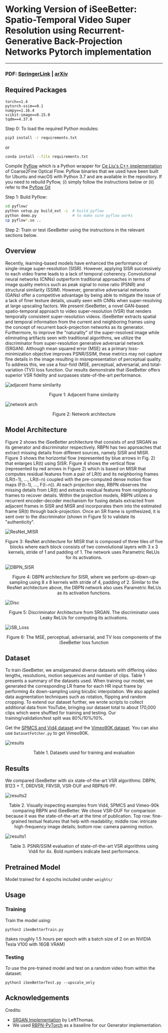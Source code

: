# Working Version of iSeeBetter: Spatio-Temporal Video Super Resolution using Recurrent-Generative Back-Projection Networks Pytorch implementation

---

### PDF: **[SpringerLink](https://link.springer.com/article/10.1007/s41095-020-0175-7)** | **[arXiv](https://arxiv.org/abs/2006.11161)** 


## Required Packages

```
torch==1.4
pytorch-ssim==0.1
numpy==1.16.4
scikit-image==0.15.0
tqdm==4.37.0
```

Step 0: To load the required Python modules:
```bash
pip3 install -r requirements.txt
```
or
```bash
conda install --file requirements.txt
```

Compile [Pyflow](https://github.com/pathak22/pyflow) which is a Python wrapper for [Ce Liu's C++ implementation](https://people.csail.mit.edu/celiu/OpticalFlow/) of Coarse2Fine Optical Flow.
Pyflow binaries that we used have been built for Ubuntu and macOS with Python 3.7 and are available in the repository.
If you need to rebuild Pyflow, (i) simply follow the instructions below or (ii) refer to the [Pyflow Git](https://github.com/pathak22/pyflow)

Step 1: Build Pyflow:
```bash
cd pyflow/
python setup.py build_ext -i  # build pyflow
python demo.py                # to make sure pyflow works
cp pyflow*.so ..
```

Step 2: Train or test iSeeBetter using the instructions in the relevant sections below.


## Overview

Recently, learning-based models have enhanced the performance of single-image super-resolution (SISR). However, applying SISR successively to each video frame leads to a lack of temporal coherency. Convolutional neural networks (CNNs) outperform traditional approaches in terms of image quality metrics such as peak signal to noise ratio (PSNR) and structural similarity (SSIM). However, generative adversarial networks (GANs) offer a competitive advantage by being able to mitigate the issue of a lack of finer texture details, usually seen with CNNs when super-resolving at large upscaling factors. We present iSeeBetter, a novel GAN-based spatio-temporal approach to video super-resolution (VSR) that renders temporally consistent super-resolution videos. iSeeBetter extracts spatial and temporal information from the current and neighboring frames using the concept of recurrent back-projection networks as its generator. Furthermore, to improve the "naturality" of the super-resolved image while eliminating artifacts seen with traditional algorithms, we utilize the discriminator from super-resolution generative adversarial network (SRGAN). Although mean squared error (MSE) as a primary loss-minimization objective improves PSNR/SSIM, these metrics may not capture fine details in the image resulting in misrepresentation of perceptual quality. To address this, we use a four-fold (MSE, perceptual, adversarial, and total-variation (TV)) loss function. Our results demonstrate that iSeeBetter offers superior VSR fidelity and surpasses state-of-the-art performance.
 
![adjacent frame similarity](https://github.com/amanchadha/iSeeBetter/blob/master/images/iSeeBetter_AFS.png)
<p align="center">Figure 1: Adjacent frame similarity</p>
 
![network arch](https://github.com/amanchadha/iSeeBetter/blob/master/images/iSeeBetter_NNArch.jpg)
<p align="center">Figure 2: Network architecture</p>

## Model Architecture

Figure 2 shows the iSeeBetter architecture that consists of and SRGAN  as its generator and discriminator respectively. RBPN has two approaches that extract missing details from different sources, namely SISR and MISR. Figure 3 shows the horizontal flow (represented by blue arrows in Fig. 2) that enlarges LR(t) using SISR. Figure 4 shows the vertical flow (represented by red arrows in Figure 2) which is based on MISR that computes residual features from a pair of LR(t) and its neighboring frames (LR(t−1), ..., LR(t−n) coupled with the pre-computed dense motion flow maps (F(t−1), ..., F(t−n)). At each projection step, RBPN observes the missing details from LR(t) and extracts residual features from neighboring frames to recover details. Within the projection models, RBPN utilizes a recurrent encoder-decoder mechanism for fusing details extracted from adjacent frames in SISR and MISR and incorporates them into the estimated frame SR(t) through back-projection. Once an SR frame is synthesized, it is sent over to the discriminator (shown in Figure 5) to validate its "authenticity". 

![ResNet_MISR](https://github.com/amanchadha/iSeeBetter/blob/master/images/ResNet_MISR.jpg)
<p align="center">Figure 3: ResNet architecture for MISR that is composed of three tiles of five blocks where each block consists of two convolutional layers with 3 x 3 kernels, stride of 1 and padding of 1. The network uses Parametric ReLUs for its activations.</p>

![DBPN_SISR](https://github.com/amanchadha/iSeeBetter/blob/master/images/DBPN_SISR.png)
<p align="center">Figure 4: DBPN architecture for SISR, where we perform up-down-up sampling using 8 x 8 kernels with stride of 4, padding of 2. Similar to the ResNet architecture above, the DBPN network also uses Parametric ReLUs as its activation functions.</p>

![Disc](https://github.com/amanchadha/iSeeBetter/blob/master/images/Disc.jpg)
<p align="center">Figure 5: Discriminator Architecture from SRGAN. The discriminator uses Leaky ReLUs for computing its activations.</p>

![iSB_Loss](https://github.com/amanchadha/iSeeBetter/blob/master/images/iSeeBetter_Loss.png)
<p align="center">Figure 6: The MSE, perceptual, adversarial, and TV loss components of the iSeeBetter loss function</p>

## Dataset

To train iSeeBetter, we amalgamated diverse datasets with differing video lengths, resolutions, motion sequences and number of clips. Table 1 presents a summary of the datasets used. When training our model, we generated the corresponding LR frame for each HR input frame by performing 4x down-sampling using bicubic interpolation. We also applied data augmentation techniques such as rotation, flipping and random cropping. To extend our dataset further, we wrote scripts to collect additional data from YouTube, bringing our dataset total to about 170,000 clips which were shuffled for training and testing. Our training/validation/test split was 80\%/10\%/10%.

Get the [SPMCS and Vid4 dataset](https://drive.google.com/drive/folders/1sI41DH5TUNBKkxRJ-_w5rUf90rN97UFn?usp=sharing) and the [Vimeo90K dataset](http://data.csail.mit.edu/tofu/dataset/vimeo_septuplet.zip). You can also use ```DatasetFetcher.py``` to get Vimeo90K.

![results](https://github.com/amanchadha/iSeeBetter/blob/master/images/Dataset.jpg)
<p align="center">Table 1. Datasets used for training and evaluation</p>

## Results

We compared iSeeBetter with six state-of-the-art VSR algorithms: DBPN, B123 + T, DRDVSR, FRVSR, VSR-DUF and RBPN/6-PF.

![results2](https://github.com/amanchadha/iSeeBetter/blob/master/images/Res1.jpg)
<p align="center">Table 2. Visually inspecting examples from Vid4, SPMCS and Vimeo-90k comparing RBPN and iSeeBetter. We chose VSR-DUF for comparison because it was the state-of-the-art at the time of publication. Top row: fine-grained textual features that help with readability; middle row: intricate high-frequency image details; bottom row: camera panning motion.</p>

![results1](https://github.com/amanchadha/iSeeBetter/blob/master/images/Res2.jpg)
<p align="center">Table 3. PSNR/SSIM evaluation of state-of-the-art VSR algorithms using Vid4 for 4x. Bold numbers indicate best performance.</p>

## Pretrained Model
Model trained for 4 epochs included under ```weights/```

## Usage

### Training 

Train the model using:

```python3 iSeeBetterTrain.py```

(takes roughly 1.5 hours per epoch with a batch size of 2 on an NVIDIA Tesla V100 with 16GB VRAM)

### Testing

To use the pre-trained model and test on a random video from within the dataset:

```python3 iSeeBetterTest.py --upscale_only```

## Acknowledgements

Credits:
- [SRGAN Implementation](https://github.com/leftthomas/SRGAN) by LeftThomas.
- We used [RBPN-PyTorch](https://github.com/alterzero/RBPN-PyTorch) as a baseline for our Generator implementation.

